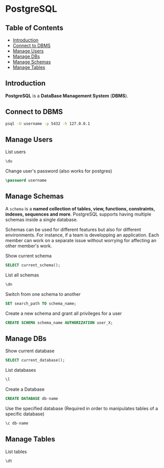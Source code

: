 # PostgreSQL

## Table of Contents

- [Introduction](#introduction)
- [Connect to DBMS](#connect-to-dbms)
- [Manage Users](#manage-users)
- [Manage DBs](#manage-dbs)
- [Manage Schemas](#manage-schemas)
- [Manage Tables](#manage-tables)

## Introduction

**PostgreSQL** is a **DataBase Management System** (**DBMS**).

## Connect to DBMS

```bash
psql -U username -p 5432 -h 127.0.0.1
```

## Manage Users

List users
```sql
\du
```

Change user's password (also works for postgres)
```sql
\password username
```

## Manage Schemas

A `schema` is a **named collection of tables, view, functions, constraints, indexes, sequences and more**. PostgreSQL supports having multiple schemas inside a single database.

Schemas can be used for different features but also for different environments. For instance, if a team is developping an application. Each member can work on a separate issue without worrying for affecting an other member's work.

Show current schema
```sql
SELECT current_schema();
```

List all schemas
```sql
\dn
```

Switch from one schema to another
```sql
SET search_path TO schema_name;
```

Create a new schema and grant all privileges for a user
```sql
CREATE SCHEMA schema_name AUTHORIZATION user_X;
```

## Manage DBs

Show current database
```sql
SELECT current_database();
```

List databases
```sql
\l
```

Create a Database
```sql
CREATE DATABASE db-name
```

Use the specified database (Required in order to manipulates tables of a specific database)
```sql
\c db-name
```

## Manage Tables

List tables
```sql
\dt
```